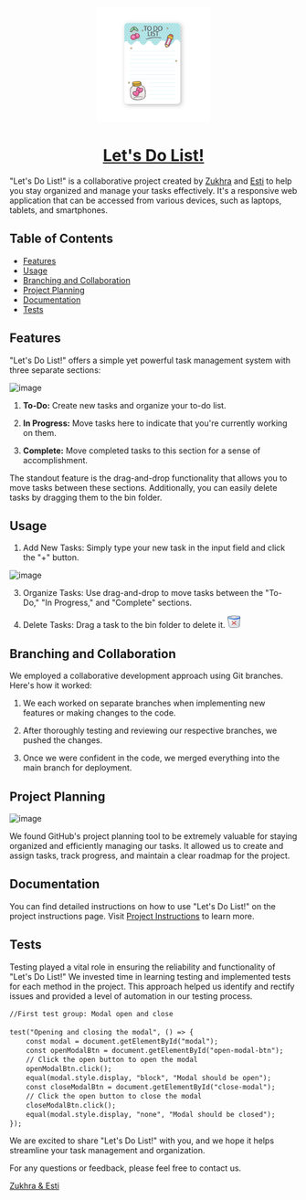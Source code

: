 <div align="center">
  
  <img src="images/note.png" alt="Logo" width="200" height="200">
  
# [Let's Do List!](fac29a.github.io/Zukhra-Esti-Project)

</div>

"Let's Do List!" is a collaborative project created by [Zukhra](https://github.com/Zu18) and [Esti](https://github.com/Estishi87) to help you stay organized and manage your tasks effectively. It's a responsive web application that can be accessed from various devices, such as laptops, tablets, and smartphones.

## Table of Contents

- [Features](#features)
- [Usage](#usage)
- [Branching and Collaboration](#branching-and-collaboration)
- [Project Planning](#project-planning)
- [Documentation](#documentation)
- [Tests](#tests)

## Features

"Let's Do List!" offers a simple yet powerful task management system with three separate sections:

![image](https://github.com/FAC29A/Zukhra-Esti-Project/assets/125391502/bb3d68e0-1433-4fe2-b96e-ec247db3caf5)

1. **To-Do:** Create new tasks and organize your to-do list.

2. **In Progress:** Move tasks here to indicate that you're currently working on them.

3. **Complete:** Move completed tasks to this section for a sense of accomplishment.

The standout feature is the drag-and-drop functionality that allows you to move tasks between these sections. Additionally, you can easily delete tasks by dragging them to the bin folder.

## Usage

1. Add New Tasks: Simply type your new task in the input field and click the "+" button.
   
![image](https://github.com/FAC29A/Zukhra-Esti-Project/assets/125391502/9549fc80-7bfb-483e-898a-74e84073c4ee)

3. Organize Tasks: Use drag-and-drop to move tasks between the "To-Do," "In Progress," and "Complete" sections.

4. Delete Tasks: Drag a task to the bin folder to delete it.  <img src="images/bin.png" alt="Logo" width="22" height="22">

## Branching and Collaboration

We employed a collaborative development approach using Git branches. Here's how it worked:

1. We each worked on separate branches when implementing new features or making changes to the code.

2. After thoroughly testing and reviewing our respective branches, we pushed the changes.

3. Once we were confident in the code, we merged everything into the main branch for deployment.

## Project Planning

![image](https://github.com/FAC29A/Zukhra-Esti-Project/assets/125391502/846c8261-68de-4284-875a-6fbb4be27d4c)


We found GitHub's project planning tool to be extremely valuable for staying organized and efficiently managing our tasks. It allowed us to create and assign tasks, track progress, and maintain a clear roadmap for the project.

## Documentation

You can find detailed instructions on how to use "Let's Do List!" on the project instructions page. Visit [Project Instructions](https://learn.foundersandcoders.com/course/syllabus/foundation/testing/project/) to learn more.

## Tests

Testing played a vital role in ensuring the reliability and functionality of "Let's Do List!" We invested time in learning testing and implemented tests for each method in the project. This approach helped us identify and rectify issues and provided a level of automation in our testing process.

```
//First test group: Modal open and close

test("Opening and closing the modal", () => {
    const modal = document.getElementById("modal");
    const openModalBtn = document.getElementById("open-modal-btn");
    // Click the open button to open the modal
    openModalBtn.click();
    equal(modal.style.display, "block", "Modal should be open");
    const closeModalBtn = document.getElementById("close-modal");
    // Click the open button to close the modal
    closeModalBtn.click();
    equal(modal.style.display, "none", "Modal should be closed");
});
```

We are excited to share "Let's Do List!" with you, and we hope it helps streamline your task management and organization.

For any questions or feedback, please feel free to contact us.

[Zukhra & Esti](https://fac29a.github.io/Zukhra-Esti-Project/)
